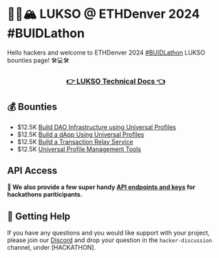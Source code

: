 # 🦬🦄🏔️ LUKSO @ ETHDenver 2024 #BUIDLathon

Hello hackers and welcome to ETHDenver 2024 [#BUIDLathon](https://www.ethdenver.com/buidlathon) LUKSO bounties page! 🛠️💻🛠️

<h3 align="center">
    <a href="https://docs.lukso.tech/">👉 LUKSO Technical Docs 👈</a>
</h3>

## 💰 Bounties

- $12.5K [Build DAO Infrastructure using Universal Profiles](./Bounty1.md)
- $12.5K [Build a dApp Using Universal Profiles](./Bounty2.md)
- $12.5K [Build a Transaction Relay Service](./Bounty3.md)
- $12.5K [Universal Profile Management Tools](./Bounty4.md)

## API Access

**🎁 We also provide a few super handy [API endpoints and keys](./API.md) for hackathons pariticipants.**

## 🤝 Getting Help

If you have any questions and you would like support with your project, please join our [Discord](https://discord.gg/prmFyp7M) and drop your question in the `hacker-discussion` channel, under [HACKATHON].
